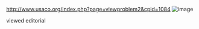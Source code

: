 http://www.usaco.org/index.php?page=viewproblem2&cpid=1084
![image](https://github.com/froge159/usaco_training/assets/87875402/14c5eeaf-7085-4566-b130-4b39f637ad0c)

viewed editorial
